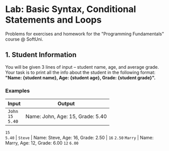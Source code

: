 # Lab: Basic Syntax, Conditional Statements and Loops
Problems for exercises and homework for the "Programming Fundamentals" course @ SoftUni.

## 1.	Student Information

You will be given 3 lines of input – student name, age, and average grade. Your task is to print all the info about the student in the following format: **"Name: {student name}, Age: {student age}, Grade: {student grade}".**

### Examples

| Input | Output |
| --- | --- |
|`John`<br> `15`<br> `5.40`| Name: John, Age: 15, Grade: 5.40 |
 `15`   
 `5.40`
| `Steve` | Name: Steve, Age: 16, Grade: 2.50 |
`16`
`2.50`
`Marry` | Name: Marry, Age: 12, Grade: 6.00
`12`
`6.00`
